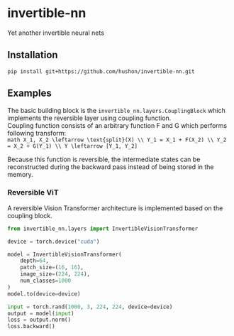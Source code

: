 # invertible-nn
Yet another invertible neural nets

## Installation
```
pip install git+https://github.com/hushon/invertible-nn.git
```

## Examples
The basic building block is the `invertible_nn.layers.CouplingBlock` which implements the reversible layer using coupling function.  
Coupling function consists of an arbitrary function F and G which performs following transform:  
``math
X_1, X_2 \leftarrow \text{split}(X) \\
Y_1 = X_1 + F(X_2) \\
Y_2 = X_2 + G(Y_1) \\
Y \leftarrow [Y_1, Y_2]
``

Because this function is reversible, the intermediate states can be reconstructed during the backward pass instead of being stored in the memory. 

### Reversible ViT
A reversible Vision Transformer architecture is implemented based on the coupling block. 

```python
from invertible_nn.layers import InvertibleVisionTransformer

device = torch.device("cuda")

model = InvertibleVisionTransformer(
    depth=64,
    patch_size=(16, 16),
    image_size=(224, 224),
    num_classes=1000
)
model.to(device=device)

input = torch.rand(1000, 3, 224, 224, device=device)
output = model(input)
loss = output.norm()
loss.backward()
```